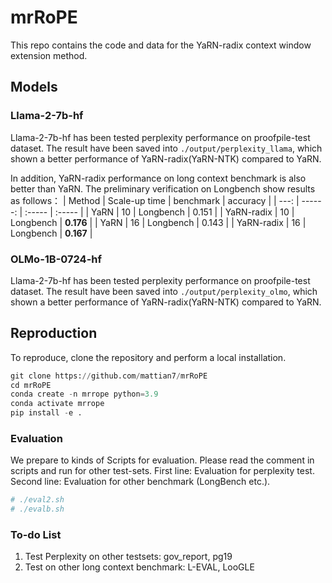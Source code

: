 # mrRoPE

This repo contains the code and data for the YaRN-radix context window extension method.


## Models

### Llama-2-7b-hf

Llama-2-7b-hf has been tested perplexity performance on proofpile-test dataset. The result have been saved into `./output/perplexity_llama`, which shown a better performance of YaRN-radix(YaRN-NTK) compared to YaRN.

In addition, YaRN-radix performance on long context benchmark is also better than YaRN. The preliminary verification on Longbench show results as follows：
| Method | Scale-up time | benchmark   | accuracy   |
| ---: | ------: | :----- | :----- |
|   YaRN |     10 | Longbench | 0.151 |
|   YaRN-radix |    10 | Longbench | **0.176** | 
|   YaRN |     16 | Longbench | 0.143 |
|   YaRN-radix |    16 | Longbench | **0.167** | 


### OLMo-1B-0724-hf

Llama-2-7b-hf has been tested perplexity performance on proofpile-test dataset. The result have been saved into `./output/perplexity_olmo`, which shown a better performance of YaRN-radix(YaRN-NTK) compared to YaRN.

## Reproduction

To reproduce, clone the repository and perform a local installation.

```python
git clone https://github.com/mattian7/mrRoPE
cd mrRoPE
conda create -n mrrope python=3.9
conda activate mrrope
pip install -e .
```


### Evaluation

We prepare to kinds of Scripts for evaluation. Please read the comment in scripts and run for other test-sets.
First line: Evaluation for perplexity test.
Second line: Evaluation for other benchmark (LongBench etc.).

```sh
# ./eval2.sh
# ./evalb.sh
```

### To-do List

1. Test Perplexity on other testsets: gov_report, pg19
2. Test on other long context benchmark: L-EVAL, LooGLE
